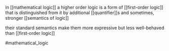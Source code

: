 in [[mathematical logic]] a higher order logic is a form of [[first-order logic]]  that is distinguished from it by additional [[quantifier]]s and sometimes, stronger [[semantics of logic]]

their standard semantics make them more expressive but less well-behaved than [[first-order logic]]

#mathematical_logic 